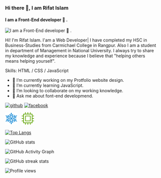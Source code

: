 ### Hi there 👋, I am Rifat Islam
#### I am a Front-End developer 🤠 .
![I am a Front-End developer 🤠 .](C:\Users\USER\Downloads\github-banner.jpeg)

Hi! I'm Rifat Islam. I'am a Web Developer|
I have completed my HSC in Business-Studies from Carmichael College in Rangpur. Also I am a student in department of Management in National University. I always try to share my knowledge and experience because I believe that "helping others means helping yourself".

Skills:  HTML / CSS / JavaScript

- 🔭 I’m currently working on my Protfolio website design. 
- 🌱 I’m currently learning JavaScript. 
- 👯 I’m looking to collaborate on my working knowledge. 
- 💬 Ask me about font-end developmend. 


[<img src='https://cdn.jsdelivr.net/npm/simple-icons@3.0.1/icons/github.svg' alt='github' height='40'>](https://github.com/https://github.com/Rifaatislaam)  [<img src='https://cdn.jsdelivr.net/npm/simple-icons@3.0.1/icons/facebook.svg' alt='facebook' height='40'>](https://www.facebook.com/https://www.facebook.com/profile.php?id=100036396420748)  

<a href='https://archiveprogram.github.com/'><img src='https://raw.githubusercontent.com/acervenky/animated-github-badges/master/assets/acbadge.gif' width='40' height='40'></a> <a href='https://docs.github.com/en/developers'><img src='https://raw.githubusercontent.com/acervenky/animated-github-badges/master/assets/devbadge.gif' width='40' height='40'></a> 

[![Top Langs](https://github-readme-stats.vercel.app/api/top-langs/?username=https://github.com/Rifaatislaam)](https://github.com/anuraghazra/github-readme-stats)

![GitHub stats](https://github-readme-stats.vercel.app/api?username=https://github.com/Rifaatislaam&show_icons=true)  

![GitHub Activity Graph](https://activity-graph.herokuapp.com/graph?username=https://github.com/Rifaatislaam)  

![GitHub streak stats](https://streak-stats.demolab.com/?user=https://github.com/Rifaatislaam)  

![Profile views](https://gpvc.arturio.dev/https://github.com/Rifaatislaam)  
